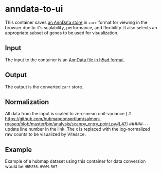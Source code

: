 # anndata-to-ui

This container saves [an AnnData store](https://anndata.readthedocs.io/en/latest/anndata.read_h5ad.html) in `zarr` format for viewing in the browser due to it's scalability, performance, and flexibility.  It also selects an appropriate subset of genes to be used for visualization.

## Input
The input to the container is an [AnnData file in h5ad format](https://anndata.readthedocs.io/en/latest/anndata.read_h5ad.html).


## Output
The output is the converted `zarr` store.


## Normalization
All data from the input is scaled to zero-mean unit-variance ( # https://github.com/hubmapconsortium/salmon-rnaseq/blob/master/bin/analysis/scanpy_entry_point.py#L47) #####--- update line number in the link.
The `X` is replaced with the log-normalized raw counts to be visualized by Vitessce.

## Example
Example of a hubmap dataset using this container for data conversion would be `HBM856.HVWM.567`
